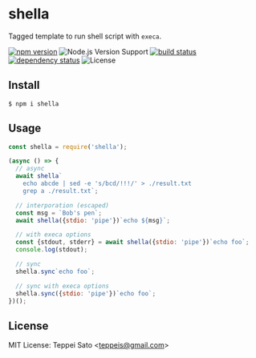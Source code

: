 # shella

Tagged template to run shell script with `execa`.

[![npm version][npm-image]][npm-url]
![Node.js Version Support][node-version]
[![build status][circleci-image]][circleci-url]
[![dependency status][deps-image]][deps-url]
![License][license]

## Install

```console
$ npm i shella
```

## Usage

```js
const shella = require('shella');

(async () => {
  // async
  await shella`
    echo abcde | sed -e 's/bcd/!!!/' > ./result.txt
    grep a ./result.txt`;

  // interporation (escaped)
  const msg = `Bob's pen`;
  await shella({stdio: 'pipe'})`echo ${msg}`;

  // with execa options
  const {stdout, stderr} = await shella({stdio: 'pipe'})`echo foo`;
  console.log(stdout);

  // sync
  shella.sync`echo foo`;

  // sync with execa options
  shella.sync({stdio: 'pipe'})`echo foo`;
})();
```

## License

MIT License: Teppei Sato &lt;teppeis@gmail.com&gt;

[npm-image]: https://img.shields.io/npm/v/shella.svg
[npm-url]: https://npmjs.org/package/shella
[npm-downloads-image]: https://img.shields.io/npm/dm/shella.svg
[deps-image]: https://img.shields.io/david/teppeis/shella.svg
[deps-url]: https://david-dm.org/teppeis/shella
[node-version]: https://img.shields.io/badge/Node.js%20support-v8,v10,v11-brightgreen.svg
[license]: https://img.shields.io/npm/l/shella.svg
[circleci-image]: https://circleci.com/gh/teppeis/shella.svg?style=shield
[circleci-url]: https://circleci.com/gh/teppeis/shella
